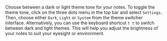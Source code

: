 Choose between a dark or light theme tone for your notes. To toggle the theme tone, click on the three dots menu in the top bar and select `Settings`. Then, choose either `Dark`, `Light` or `System` from the theme switcher interface. Alternatively, you can use the keyboard shortcut `t t` to switch between dark and light themes. This will help you adjust the brightness of your notes to suit your eyesight or environment.